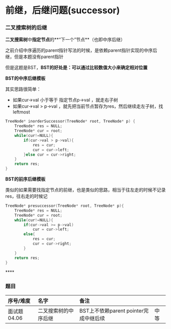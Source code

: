 # 前继，后继问题\(successor\)

### 二叉搜索树的后继

**二叉搜索树**中**指定节点**的**“下一个”节点**（也即中序后继）

之前介绍中序遍历的parent指针写法的时候，是依赖parent指针实现的中序后继，但是本题没有parent指针

但是这题是BST，**BST的好处是：可以通过比较数值大小来确定相对位置**

**BST的中序后继模板**

其实思路很简单：

* 如果cur-&gt;val 小于等于 指定节点p-&gt;val ，就走右子树
* 如果cur-&gt;val &gt; p-&gt;val ，就先把当前节点暂存为res，然后继续走左子树，找leftmost

```cpp
TreeNode* inorderSuccessor(TreeNode* root, TreeNode* p) {
    TreeNode* res = NULL;
    TreeNode* cur = root;
    while(cur!=NULL){
        if(cur->val > p->val){
            res = cur;
            cur = cur->left;
        }else cur = cur->right;
    }
    return res;
}
```

**BST的前序后继模板**

类似的如果需要找指定节点的前继，也是类似的思路，相当于往左走的时候不记录res，往右走的时候记

```cpp
TreeNode* presuccessor(TreeNode* root, TreeNode* p){
    TreeNode* res = NULL;
    TreeNode* cur = root;
    while(cur!=NULL){
        if(cur->val >= p->val)
            cur = cur->left;
        else{ 
            res = cur;
            cur = cur->right;
        }
    }
    return res;
}
```

\*\*\*\*

### **题目**

| 序号/难度 | 名字 | 备注 |  |
| :--- | :--- | :--- | :--- |
| 面试题04.06 | 二叉搜索树的中序后继 | BST上不依赖parent pointer完成中继后续 | 中等 |



